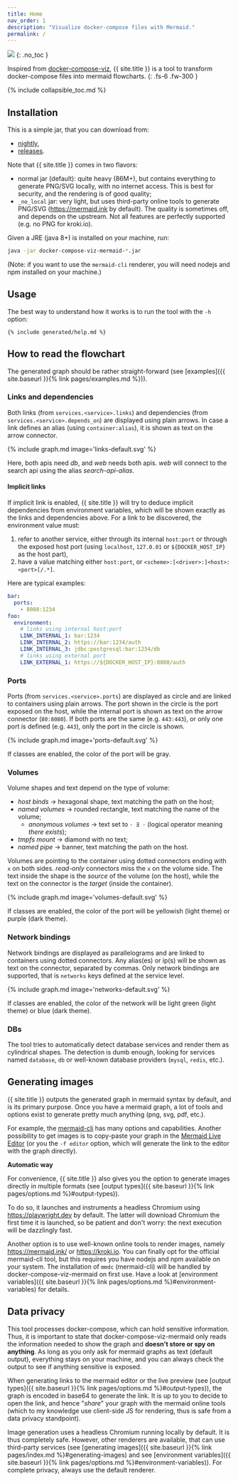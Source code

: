 ```yaml
---
title: Home
nav_order: 1
description: "Visualize docker-compose files with Mermaid."
permalink: /
---
```


<img src="{{ site.baseurl }}/assets/dcviz-banner.svg" style="max-width: 400px">
{: .no_toc }

Inspired from [docker-compose-viz](https://github.com/pmsipilot/docker-compose-viz),
{{ site.title }} is a tool to transform docker-compose files into mermaid flowcharts.
{: .fs-6 .fw-300 }

{% include collapsible_toc.md %}


## Installation

This is a simple jar, that you can download from:
* [nightly](https://github.com/derlin/docker-compose-viz-mermaid/releases/tag/nightly),
* [releases](https://github.com/derlin/docker-compose-viz-mermaid/releases).

Note that {{ site.title }} comes in two flavors:

* normal jar (default): quite heavy (86M+), but contains everything to generate PNG/SVG locally, with no internet access.
  This is best for security, and the rendering is of good quality;
* `_no_local` jar: very light, but uses third-party online tools to generate PNG/SVG (<https://mermaid.ink> by default).
  The quality is sometimes off, and depends on the upstream. Not all features are perfectly supported (e.g. no PNG for kroki.io).

Given a JRE (java 8+) is installed on your machine, run:
```bash
java -jar docker-compose-viz-mermaid-*.jar
```

(Note: if you want to use the `mermaid-cli` renderer, you will need nodejs and npm installed on your machine.)

## Usage

The best way to understand how it works is to run the tool with the `-h` option:
```text
{% include generated/help.md %}
```

## How to read the flowchart

The generated graph should be rather straight-forward (see [examples]({{ site.baseurl }}{% link pages/examples.md %})).

### Links and dependencies

Both links (from `services.<service>.links`) and dependencies (from `services.<service>.depends_on`) are displayed using plain arrows.
In case a link defines an alias (using `container:alias`), it is shown as text on the arrow connector.

{% include graph.md image='links-default.svg' %}

Here, both apis need *db*, and *web* needs both apis. *web* will connect to the search api using the alias *search-api-alias*.

#### Implicit links

If implicit link is enabled, {{ site.title }} will try to deduce implicit dependencies from environment variables, which will be shown
exactly as the links and dependencies above. For a link to be discovered, the environment value must:
1. refer to another service, either through its internal `host:port` or through the exposed host port (using `localhost`, `127.0.01` or
   `${DOCKER_HOST_IP}` as the host part),
2. have a value matching either `host:port`, or `<scheme>:[<driver>:]<host>:<port>[/.*]`.

Here are typical examples:
```yaml
bar:
  ports:
    - 8080:1234
foo:
  environment:
    # links using internal host:port
    LINK_INTERNAL_1: bar:1234
    LINK_INTERNAL_2: https://bar:1234/auth
    LINK_INTERNAL_3: jdbc:postgresql:bar:1234/db
    # links using external port
    LINK_EXTERNAL_1: https://${DOCKER_HOST_IP}:8080/auth
```

### Ports

Ports (from `services.<service>.ports`) are displayed as circle and are linked to containers using plain arrows.
The port shown in the circle is the port exposed on the host, while the internal port is shown as text on the arrow connector (`80:8080`).
If both ports are the same (e.g. `443:443`), or only one port is defined (e.g. `443`), only the port in the circle is shown.

{% include graph.md image='ports-default.svg' %}

If classes are enabled, the color of the port will be gray.

### Volumes

Volume shapes and text depend on the type of volume:
* *host binds* → hexagonal shape, text matching the path on the host;
* *named volumes* → rounded rectangle, text matching the name of the volume;
  - *anonymous volumes* → text set to `⋅ ∃ ⋅` (logical operator meaning *there exists*);
* *tmpfs mount* → diamond with no text;
* *named pipe* → banner, text matching the path on the host.

Volumes are pointing to the container using dotted connectors ending with `x` on both sides.
*read-only* connectors miss the `x` on the volume side.
The text inside the shape is the *source* of the volume (on the host), while the text on the connector is the *target* (inside the
container).

{% include graph.md image='volumes-default.svg' %}

If classes are enabled, the color of the port will be yellowish (light theme) or purple (dark theme).

### Network bindings

Network bindings are displayed as parallelograms and are linked to containers using dotted connectors.
Any alias(es) or ip(s) will be shown as text on the connector, separated by commas.
Only network bindings are supported, that is `networks` keys defined at the service level.

{% include graph.md image='networks-default.svg' %}

If classes are enabled, the color of the network will be light green (light theme) or blue (dark theme).

### DBs

The tool tries to automatically detect database services and render them as cylindrical shapes.
The detection is dumb enough, looking for services named `database`, `db` or well-known database providers (`mysql`, `redis`, etc.).

## Generating images

{{ site.title }} outputs the generated graph in mermaid syntax by default, and is its primary purpose.
Once you have a mermaid graph, a lot of tools and options exist to generate pretty much anything (png, svg, pdf, etc.).

For example, the [mermaid-cli](https://github.com/mermaid-js/mermaid-cli) has many options and capabilities.
Another possibility to get images is to copy-paste your graph in the [Mermaid Live Editor](https//mermaid.live)
(or you the `-f editor` option, which will generate the link to the editor with the graph directly).

**Automatic way**

For convenience, {{ site.title }} also gives you the option to generate images directly in multiple formats
(see [output types]({{ site.baseurl }}{% link pages/options.md %}#output-types)).

To do so, it launches and instruments a headless Chromium using <https://playwright.dev> by default.
The latter will download Chromium the first time it is launched, so be patient and don't worry:
the next execution will be dazzlingly fast.

Another option is to use well-known online tools to render images, namely <https://mermaid.ink/> or <https://kroki.io>.
You can finally opt for the official mermaid-cli tool, but this requires you have nodejs and npm available on your system.
The installation of `mmdc` (mermaid-cli) will be handled by docker-compose-viz-mermaid on first use.
Have a look at [environment variables]({{ site.baseurl }}{% link pages/options.md %}#environment-variables) for details.

## Data privacy

This tool processes docker-compose, which can hold sensitive information.
Thus, it is important to state that docker-compose-viz-mermaid only reads the information needed to show the graph and
**doesn't store or spy on anything**.
As long as you only ask for mermaid graphs as text (default output), everything stays on your machine,
and you can always check the output to see if anything sensitive is exposed.

When generating links to the mermaid editor or the live preview
(see [output types]({{ site.baseurl }}{% link pages/options.md %}#output-types)),
the graph is encoded in base64 to generate the link. It is up to you to decide to open the link, and hence "*share*" your graph with
the mermaid online tools (which to my knowledge use client-side JS for rendering, thus is safe from a data privacy standpoint).

Image generation uses a headless Chromium running locally by default. It is thus completely safe.
However, other renderers are available, that can use third-party services
(see [generating images]({{ site.baseurl }}{% link pages/index.md %}#generating-images) and
see [environment variables]({{ site.baseurl }}{% link pages/options.md %}#environment-variables)).
For complete privacy, always use the default renderer.
